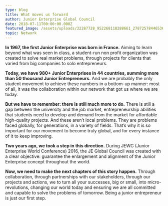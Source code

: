 ```yaml
---
type: blog
title: What moves us forward
author: Junior Enterprise Global Council
date: 2018-07-11T00:00:00.000Z
featured_image: /assets/uploads/32287728_952268118288661_2787257844653621248_n.jpg
topic: Network
---
```

**In 1967, the first Junior Enterprise was born in France.** Aiming to learn beyond what was seen in class, a student-run non profit organization was created to solve real market problems, through projects for clients that varied from big companies to solo entrepreneurs.

**Today, we have 980+ Junior Enterprises in 44 countries, summing more than 50 thousand Junior Entrepreneurs.** And we are probably the only student movement to achieve these numbers in a bottom-up manner: most of all, it was the collaboration within our network that got us where we are today.

**But we have to remember: there is still much more to do.** There is still a gap between the university and the job market, entrepreneurship abilities that students need to develop and demand from the market for affordable high-quality projects. And these aren’t local problems. They are problems faced globally, for generations, in a variety of fields. That’s why it is so important for our movement to become truly global, and for every instance of it to keep improving.

**Two years ago, we took a step in this direction.** During JEWC (Junior Enterprise World Conference) 2016, the JE Global Council was created with a clear objective: guarantee the enlargement and alignment of the Junior Enterprise concept throughout the world.

**Now, we need to make the next chapters of this story happen.** Through collaboration, through partnerships with our stakeholders, through our projects and actions, we to turn all your successes, big or small, into micro-revolutions, changing our world today and ensuring we are all committed and capable to solve the problems of tomorrow. Being a junior entrepreneur is just our first step.
